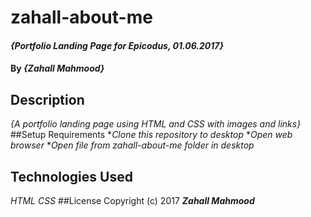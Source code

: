 # zahall-about-me
#### _{Portfolio Landing Page for Epicodus, 01.06.2017}_
#### By _**{Zahall Mahmood}**_
## Description
_{A portfolio landing page using HTML and CSS with images and links}_
##Setup Requirements
*_Clone this repository to desktop_
*_Open web browser_
*_Open file from zahall-about-me folder in desktop_
## Technologies Used 
_HTML_
_CSS_
##License
Copyright (c) 2017 **_Zahall Mahmood_**
